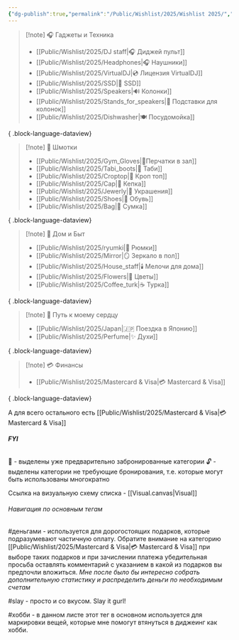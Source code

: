 ```yaml
---
{"dg-publish":true,"permalink":"/Public/Wishlist/2025/Wishlist 2025/","tags":["gardenEntry"]}
---
```


> [!note] 🎧 Гаджеты и Техника
>  - [[Public/Wishlist/2025/DJ staff\|🎧 Диджей пульт]]
> - [[Public/Wishlist/2025/Headphones\|🎧 Наушники]]
> - [[Public/Wishlist/2025/VirtualDJ\|💿 Лицензия VirtualDJ]]
> - [[Public/Wishlist/2025/SSD\|💾 SSD]]
> - [[Public/Wishlist/2025/Speakers\|🔊 Колонки]]
> - [[Public/Wishlist/2025/Stands_for_speakers\|🔺 Подставки для колонок]]
> - [[Public/Wishlist/2025/Dishwasher\|🍽️ Посудомойка]]
> 
{ .block-language-dataview}

> [!note] 👕 Шмотки
>  - [[Public/Wishlist/2025/Gym_Gloves\|🧤Перчатки в зал]]
> - [[Public/Wishlist/2025/Tabi_boots\|🐄 Таби]]
> - [[Public/Wishlist/2025/Croptop\|👕 Кроп топ]]
> - [[Public/Wishlist/2025/Cap\|🧢 Кепка]]
> - [[Public/Wishlist/2025/Jewerly\|💍 Украшения]]
> - [[Public/Wishlist/2025/Shoes\|👟 Обувь]]
> - [[Public/Wishlist/2025/Bag\|👜 Сумка]]
> 
{ .block-language-dataview}

> [!note] 🛌 Дом и Быт
>  - [[Public/Wishlist/2025/ryumki\|🍻 Рюмки]]
> - [[Public/Wishlist/2025/Mirror\|🪞 Зеркало в пол]]
> - [[Public/Wishlist/2025/House_staff\|🕯️ Мелочи для дома]]
> - [[Public/Wishlist/2025/Flowers\|💐 Цветы]]
> - [[Public/Wishlist/2025/Coffee_turk\|☕ Турка]]
> 
{ .block-language-dataview}

> [!note] 🤡 Путь к моему сердцу
>  - [[Public/Wishlist/2025/Japan\|🇯🇵 Поездка в Японию]]
> - [[Public/Wishlist/2025/Perfume\|✨ Духи]]
> 
{ .block-language-dataview}

> [!note] 💳 Финансы
>  - [[Public/Wishlist/2025/Mastercard & Visa\|💳 Mastercard & Visa]]
> 
{ .block-language-dataview}

А для всего остального есть [[Public/Wishlist/2025/Mastercard & Visa\|💳 Mastercard & Visa]]

###### **FYI**
🔐 - выделены уже предварительно забронированные категории
🔓 - выделены категории не требующие бронирования, т.е. которые могут быть использованы многократно

Ссылка на визуальную схему списка - [[Visual.canvas|Visual]] 

###### *Навигация по основным тегам*
#деньгами - используется для дорогостоящих подарков, которые подразумевают частичную оплату. Обратите внимание на категорию  [[Public/Wishlist/2025/Mastercard & Visa\|💳 Mastercard & Visa]] при выборе таких подарков и при зачислении платежа убедительная просьба оставлять комментарий с указанием в какой из подарков вы предпочли вложиться. *Мне после было бы интересно собрать дополнительную статистику и распределить деньги по необходимым счетам*

#slay - просто и со вкусом. Slay it gurl!

#хобби - в данном листе этот тег в основном используется для маркировки вещей, которые мне помогут втянуться в диджеинг как хобби.